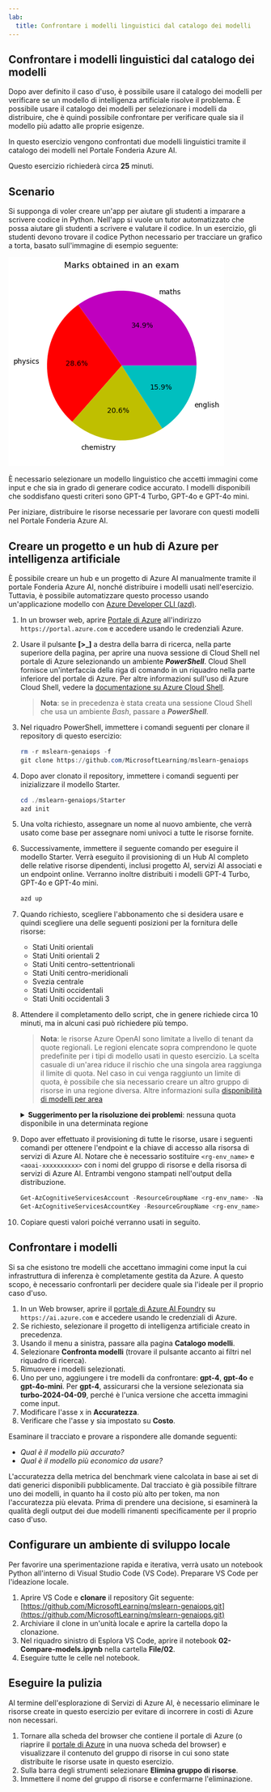```yaml
---
lab:
  title: Confrontare i modelli linguistici dal catalogo dei modelli
---
```


## Confrontare i modelli linguistici dal catalogo dei modelli

Dopo aver definito il caso d'uso, è possibile usare il catalogo dei modelli per verificare se un modello di intelligenza artificiale risolve il problema. È possibile usare il catalogo dei modelli per selezionare i modelli da distribuire, che è quindi possibile confrontare per verificare quale sia il modello più adatto alle proprie esigenze.

In questo esercizio vengono confrontati due modelli linguistici tramite il catalogo dei modelli nel Portale Fonderia Azure AI.

Questo esercizio richiederà circa **25** minuti.

## Scenario

Si supponga di voler creare un'app per aiutare gli studenti a imparare a scrivere codice in Python. Nell'app si vuole un tutor automatizzato che possa aiutare gli studenti a scrivere e valutare il codice. In un esercizio, gli studenti devono trovare il codice Python necessario per tracciare un grafico a torta, basato sull'immagine di esempio seguente:

![Grafico a torta che mostra i voti ottenuti in un esame con le sezioni di matematica (34,9%), fisica (28,6%), chimica (20,6%) e inglese (15,9%)](./images/demo.png)

È necessario selezionare un modello linguistico che accetti immagini come input e che sia in grado di generare codice accurato. I modelli disponibili che soddisfano questi criteri sono GPT-4 Turbo, GPT-4o e GPT-4o mini.

Per iniziare, distribuire le risorse necessarie per lavorare con questi modelli nel Portale Fonderia Azure AI.

## Creare un progetto e un hub di Azure per intelligenza artificiale

È possibile creare un hub e un progetto di Azure AI manualmente tramite il portale Fonderia Azure AI, nonché distribuire i modelli usati nell'esercizio. Tuttavia, è possibile automatizzare questo processo usando un'applicazione modello con [Azure Developer CLI (azd)](https://aka.ms/azd).

1. In un browser web, aprire [Portale di Azure](https://portal.azure.com) all'indirizzo `https://portal.azure.com` e accedere usando le credenziali Azure.

1. Usare il pulsante **[\>_]** a destra della barra di ricerca, nella parte superiore della pagina, per aprire una nuova sessione di Cloud Shell nel portale di Azure selezionando un ambiente ***PowerShell***. Cloud Shell fornisce un'interfaccia della riga di comando in un riquadro nella parte inferiore del portale di Azure. Per altre informazioni sull'uso di Azure Cloud Shell, vedere la [documentazione su Azure Cloud Shell](https://docs.microsoft.com/azure/cloud-shell/overview).

    > **Nota**: se in precedenza è stata creata una sessione Cloud Shell che usa un ambiente *Bash*, passare a ***PowerShell***.

1. Nel riquadro PowerShell, immettere i comandi seguenti per clonare il repository di questo esercizio:

     ```powershell
    rm -r mslearn-genaiops -f
    git clone https://github.com/MicrosoftLearning/mslearn-genaiops
     ```

1. Dopo aver clonato il repository, immettere i comandi seguenti per inizializzare il modello Starter. 
   
     ```powershell
    cd ./mslearn-genaiops/Starter
    azd init
     ```

1. Una volta richiesto, assegnare un nome al nuovo ambiente, che verrà usato come base per assegnare nomi univoci a tutte le risorse fornite.
        
1. Successivamente, immettere il seguente comando per eseguire il modello Starter. Verrà eseguito il provisioning di un Hub AI completo delle relative risorse dipendenti, inclusi progetto AI, servizi AI associati e un endpoint online. Verranno inoltre distribuiti i modelli GPT-4 Turbo, GPT-4o e GPT-4o mini.

     ```powershell
    azd up  
     ```

1. Quando richiesto, scegliere l'abbonamento che si desidera usare e quindi scegliere una delle seguenti posizioni per la fornitura delle risorse:
   - Stati Uniti orientali
   - Stati Uniti orientali 2
   - Stati Uniti centro-settentrionali
   - Stati Uniti centro-meridionali
   - Svezia centrale
   - Stati Uniti occidentali
   - Stati Uniti occidentali 3
    
1. Attendere il completamento dello script, che in genere richiede circa 10 minuti, ma in alcuni casi può richiedere più tempo.

    > **Nota**: le risorse Azure OpenAI sono limitate a livello di tenant da quote regionali. Le regioni elencate sopra comprendono le quote predefinite per i tipi di modello usati in questo esercizio. La scelta casuale di un'area riduce il rischio che una singola area raggiunga il limite di quota. Nel caso in cui venga raggiunto un limite di quota, è possibile che sia necessario creare un altro gruppo di risorse in una regione diversa. Altre informazioni sulla [disponibilità di modelli per area](https://learn.microsoft.com/en-us/azure/ai-services/openai/concepts/models?tabs=standard%2Cstandard-chat-completions#global-standard-model-availability)

    <details>
      <summary><b>Suggerimento per la risoluzione dei problemi</b>: nessuna quota disponibile in una determinata regione</summary>
        <p>Se viene visualizzato un errore di distribuzione per uno dei modelli a causa di alcuna quota disponibile nella regione scelta, provare a eseguire i comandi seguenti:</p>
        <ul>
          <pre><code>azd env set AZURE_ENV_NAME new_env_name
   azd env set AZURE_RESOURCE_GROUP new_rg_name
   azd env set AZURE_LOCATION new_location
   azd up</code></pre>
        Sostituzione di <code>new_env_name</code>, <code>new_rg_name</code> e <code>new_location</code> con nuovi valori. La nuova posizione deve essere una delle regioni elencate all'inizio dell'esercizio, ad esempio <code>eastus2</code>, <code>northcentralus</code>, ecc.
        </ul>
    </details>

1. Dopo aver effettuato il provisioning di tutte le risorse, usare i seguenti comandi per ottenere l'endpoint e la chiave di accesso alla risorsa di servizi di Azure AI. Notare che è necessario sostituire `<rg-env_name>` e `<aoai-xxxxxxxxxx>` con i nomi del gruppo di risorse e della risorsa di servizi di Azure AI. Entrambi vengono stampati nell'output della distribuzione.

     ```powershell
    Get-AzCognitiveServicesAccount -ResourceGroupName <rg-env_name> -Name <aoai-xxxxxxxxxx> | Select-Object -Property endpoint
    Get-AzCognitiveServicesAccountKey -ResourceGroupName <rg-env_name> -Name <aoai-xxxxxxxxxx> | Select-Object -Property Key1
     ```

1. Copiare questi valori poiché verranno usati in seguito.

## Confrontare i modelli

Si sa che esistono tre modelli che accettano immagini come input la cui infrastruttura di inferenza è completamente gestita da Azure. A questo scopo, è necessario confrontarli per decidere quale sia l'ideale per il proprio caso d'uso.

1. In un Web browser, aprire il [portale di Azure AI Foundry](https://ai.azure.com) su `https://ai.azure.com` e accedere usando le credenziali di Azure.
1. Se richiesto, selezionare il progetto di intelligenza artificiale creato in precedenza.
1. Usando il menu a sinistra, passare alla pagina **Catalogo modelli**.
1. Selezionare **Confronta modelli** (trovare il pulsante accanto ai filtri nel riquadro di ricerca).
1. Rimuovere i modelli selezionati.
1. Uno per uno, aggiungere i tre modelli da confrontare: **gpt-4**, **gpt-4o** e **gpt-4o-mini**. Per **gpt-4**, assicurarsi che la versione selezionata sia **turbo-2024-04-09**, perché è l'unica versione che accetta immagini come input.
1. Modificare l'asse x in **Accuratezza**.
1. Verificare che l'asse y sia impostato su **Costo**.

Esaminare il tracciato e provare a rispondere alle domande seguenti:

- *Qual è il modello più accurato?*
- *Qual è il modello più economico da usare?*

L'accuratezza della metrica del benchmark viene calcolata in base ai set di dati generici disponibili pubblicamente. Dal tracciato è già possibile filtrare uno dei modelli, in quanto ha il costo più alto per token, ma non l'accuratezza più elevata. Prima di prendere una decisione, si esaminerà la qualità degli output dei due modelli rimanenti specificamente per il proprio caso d'uso.

## Configurare un ambiente di sviluppo locale

Per favorire una sperimentazione rapida e iterativa, verrà usato un notebook Python all'interno di Visual Studio Code (VS Code). Preparare VS Code per l'ideazione locale.

1. Aprire VS Code e **clonare** il repository Git seguente: [https://github.com/MicrosoftLearning/mslearn-genaiops.git](https://github.com/MicrosoftLearning/mslearn-genaiops.git)
1. Archiviare il clone in un'unità locale e aprire la cartella dopo la clonazione.
1. Nel riquadro sinistro di Esplora VS Code, aprire il notebook **02-Compare-models.ipynb** nella cartella **File/02**.
1. Eseguire tutte le celle nel notebook.

## Eseguire la pulizia

Al termine dell'esplorazione di Servizi di Azure AI, è necessario eliminare le risorse create in questo esercizio per evitare di incorrere in costi di Azure non necessari.

1. Tornare alla scheda del browser che contiene il portale di Azure (o riaprire il [portale di Azure](https://portal.azure.com?azure-portal=true) in una nuova scheda del browser) e visualizzare il contenuto del gruppo di risorse in cui sono state distribuite le risorse usate in questo esercizio.
1. Sulla barra degli strumenti selezionare **Elimina gruppo di risorse**.
1. Immettere il nome del gruppo di risorse e confermarne l'eliminazione.
